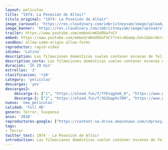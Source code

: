 ```yaml
---
layout: peliculas
title: "1974: La Posesión de Altair"
titulo_original: "1974: La Posesión de Altair"
image_carousel: 'https://res.cloudinary.com/imbriitneysam/image/upload/v1544839742/atair-poster-min.jpg'
image_banner: 'https://res.cloudinary.com/imbriitneysam/image/upload/v1544839743/altair-banner-min.jpg'
trailer: https://www.youtube.com/embed/mKGd9UafnCY
embed: https://www.youtube.com/embed/mKGd9UafnCY?rel=0&amp;hd=1&border=0&wmode=opaque&enablejsapi=1&modestbranding=1&controls=1&showinfo=1
sandbox: allow-same-origin allow-forms
reproductor: rapid-video
idioma: 'Latino'
description: Las filmaciones domésticas suelen contener escenas de felicidad íntima, pero también pueden ser testigo del horror más puro. Es lo que sucede en 1974, en la que un conjunto de grabaciones en 8mm revelan el trágico destino de una pareja de recién casados que desapareció en México a mediados de los setenta.
description_corta: Las filmaciones domésticas suelen contener escenas de felicidad íntima, pero también pueden ser testigo del horror más puro. Es lo que sucede en 1974, en la que un conjunto de grabaciones en 8mm revelan el trágico destino de una...
duracion: '1h 28 min'
estrellas: '3'
clasificacion: '+10'
category: 'peliculas'
descargas: 'yes'
descargas2:
    descarga-1: ["1", "https://oload.fun/f/YYEcqgSeK_0", "https://www.google.com/s2/favicons?domain=openload.co","OpenLoad","https://res.cloudinary.com/imbriitneysam/image/upload/v1541473684/mexico.png", "Latino", "Full HD"]
    descarga-2: ["2", "https://oload.fun/f/3G2bqpXv7D0", "https://www.google.com/s2/favicons?domain=www.rapidvideo.com","RapidVideo","https://res.cloudinary.com/imbriitneysam/image/upload/v1541473684/mexico.png", "Latino", "Full HD"]
nuevo: 'new_peliculas'
calidad: 'Full HD'
genero: Terror, Suspenso
anio: '2018'
reproductores-google: ["https://content-na.drive.amazonaws.com/cdproxy/share/p6civQb4kIBsT2xou9YjwUGq3Ry76BU6OyxMlvA7bgp/nodes/FRCPmIohTHez52UbVE24eg?nonce=3icmHDVlOO_1G7BTQIa0qd50_KSLQsF4hPk_aAXXjKeNuZh29Vg5WXZ3R7KUXuca"]
tags:
- Terror
twitter_text: 1974 - La Posesión de Altair
introduction: Las filmaciones domésticas suelen contener escenas de felicidad íntima, pero también pueden ser testigo del horror más puro. Es lo que sucede en 1974, en la que un conjunto de grabaciones en 8mm revelan el trágico destino de una...
---
```



 








